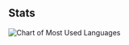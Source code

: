 ## Stats

![Chart of Most Used Languages](https://github-readme-stats.vercel.app/api/top-langs/?username=vavedev&show_icons=true&theme=transparent&locale=en&layout=compact&langs_count=10)
